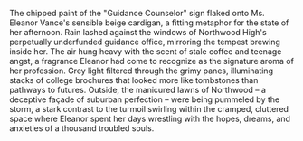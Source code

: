 The chipped paint of the "Guidance Counselor" sign flaked onto Ms. Eleanor Vance's sensible beige cardigan, a fitting metaphor for the state of her afternoon.  Rain lashed against the windows of Northwood High's perpetually underfunded guidance office, mirroring the tempest brewing inside her.  The air hung heavy with the scent of stale coffee and teenage angst, a fragrance Eleanor had come to recognize as the signature aroma of her profession.  Grey light filtered through the grimy panes, illuminating stacks of college brochures that looked more like tombstones than pathways to futures.  Outside, the manicured lawns of Northwood – a deceptive façade of suburban perfection – were being pummeled by the storm, a stark contrast to the turmoil swirling within the cramped, cluttered space where Eleanor spent her days wrestling with the hopes, dreams, and anxieties of a thousand troubled souls.
